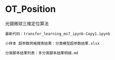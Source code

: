 # OT_Position
光镊微球三维定位算法

    最新代码：transfer_learning_ms7_ipynb-Copy1.ipynb

    小样本 超参数网格搜索结果：分类模型超参数结果.xlsx

    分类脚本结果列表：多分类脚本结果明细.md
